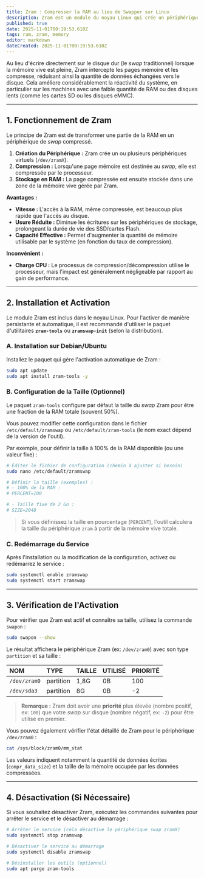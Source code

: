 ```yaml
---
title: Zram : Compresser la RAM au lieu de Swapper sur Linux
description: Zram est un module du noyau Linux qui crée un périphérique de stockage compressé en RAM.
published: true
date: 2025-11-01T00:19:53.610Z
tags: ram, zram, memory
editor: markdown
dateCreated: 2025-11-01T00:19:53.610Z
---
```


Au lieu d'écrire directement sur le disque dur (le *swap* traditionnel) lorsque la mémoire vive est pleine, Zram intercepte les pages mémoire et les compresse, réduisant ainsi la quantité de données échangées vers le disque. Cela améliore considérablement la réactivité du système, en particulier sur les machines avec une faible quantité de RAM ou des disques lents (comme les cartes SD ou les disques eMMC).

-----

## 1\. Fonctionnement de Zram

Le principe de Zram est de transformer une partie de la RAM en un périphérique de *swap* compressé.

1.  **Création du Périphérique :** Zram crée un ou plusieurs périphériques virtuels (`/dev/zramX`).
2.  **Compression :** Lorsqu'une page mémoire est destinée au *swap*, elle est compressée par le processeur.
3.  **Stockage en RAM :** La page compressée est ensuite stockée dans une zone de la mémoire vive gérée par Zram.

**Avantages :**

  * **Vitesse :** L'accès à la RAM, même compressée, est beaucoup plus rapide que l'accès au disque.
  * **Usure Réduite :** Diminue les écritures sur les périphériques de stockage, prolongeant la durée de vie des SSD/cartes Flash.
  * **Capacité Effective :** Permet d'augmenter la quantité de mémoire utilisable par le système (en fonction du taux de compression).

**Inconvénient :**

  * **Charge CPU :** Le processus de compression/décompression utilise le processeur, mais l'impact est généralement négligeable par rapport au gain de performance.

-----

## 2\. Installation et Activation

Le module Zram est inclus dans le noyau Linux. Pour l'activer de manière persistante et automatique, il est recommandé d'utiliser le paquet d'utilitaires **`zram-tools`** ou **`zramswap-init`** (selon la distribution).

### A. Installation sur Debian/Ubuntu

Installez le paquet qui gère l'activation automatique de Zram :

```bash
sudo apt update
sudo apt install zram-tools -y
```

### B. Configuration de la Taille (Optionnel)

Le paquet `zram-tools` configure par défaut la taille du *swap* Zram pour être une fraction de la RAM totale (souvent 50%).

Vous pouvez modifier cette configuration dans le fichier `/etc/default/zramswap` ou `/etc/default/zram-tools` (le nom exact dépend de la version de l'outil).

Par exemple, pour définir la taille à 100% de la RAM disponible (ou une valeur fixe) :

```bash
# Éditer le fichier de configuration (chemin à ajuster si besoin)
sudo nano /etc/default/zramswap

# Définir la taille (exemples) :
# - 100% de la RAM :
# PERCENT=100

# - Taille fixe de 2 Go :
# SIZE=2048
```

> Si vous définissez la taille en pourcentage (`PERCENT`), l'outil calculera la taille du périphérique `zram` à partir de la mémoire vive totale.

### C. Redémarrage du Service

Après l'installation ou la modification de la configuration, activez ou redémarrez le service :

```bash
sudo systemctl enable zramswap
sudo systemctl start zramswap
```

-----

## 3\. Vérification de l'Activation

Pour vérifier que Zram est actif et connaître sa taille, utilisez la commande `swapon` :

```bash
sudo swapon --show
```

Le résultat affichera le périphérique Zram (ex: `/dev/zram0`) avec son type `partition` et sa taille :

| NOM | TYPE | TAILLE | UTILISÉ | PRIORITÉ |
| :--- | :--- | :--- | :--- | :--- |
| `/dev/zram0` | partition | 1,8G | 0B | 100 |
| `/dev/sda3` | partition | 8G | 0B | -2 |

> **Remarque :** Zram doit avoir une **priorité** plus élevée (nombre positif, ex: `100`) que votre *swap* sur disque (nombre négatif, ex: `-2`) pour être utilisé en premier.

Vous pouvez également vérifier l'état détaillé de Zram pour le périphérique `/dev/zram0` :

```bash
cat /sys/block/zram0/mm_stat
```

Les valeurs indiquent notamment la quantité de données écrites (`compr_data_size`) et la taille de la mémoire occupée par les données compressées.

-----

## 4\. Désactivation (Si Nécessaire)

Si vous souhaitez désactiver Zram, exécutez les commandes suivantes pour arrêter le service et le désactiver au démarrage :

```bash
# Arrêter le service (cela désactive le périphérique swap zramX)
sudo systemctl stop zramswap

# Désactiver le service au démarrage
sudo systemctl disable zramswap

# Désinstaller les outils (optionnel)
sudo apt purge zram-tools
```